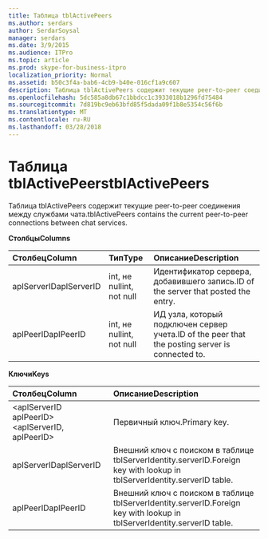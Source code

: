 ```yaml
---
title: Таблица tblActivePeers
ms.author: serdars
author: SerdarSoysal
manager: serdars
ms.date: 3/9/2015
ms.audience: ITPro
ms.topic: article
ms.prod: skype-for-business-itpro
localization_priority: Normal
ms.assetid: b50c3f4a-bab6-4cb9-b40e-016cf1a9c607
description: Таблица tblActivePeers содержит текущие peer-to-peer соединения между службами чата.
ms.openlocfilehash: 5dc585a8db67c1bbdcc1c3933018b1296fd75484
ms.sourcegitcommit: 7d819bc9eb63bfd85f5dada09f1b8e5354c56f6b
ms.translationtype: MT
ms.contentlocale: ru-RU
ms.lasthandoff: 03/28/2018
---
```

# <a name="tblactivepeers"></a><span data-ttu-id="f0657-103">Таблица tblActivePeers</span><span class="sxs-lookup"><span data-stu-id="f0657-103">tblActivePeers</span></span>
 
<span data-ttu-id="f0657-104">Таблица tblActivePeers содержит текущие peer-to-peer соединения между службами чата.</span><span class="sxs-lookup"><span data-stu-id="f0657-104">tblActivePeers contains the current peer-to-peer connections between chat services.</span></span>
  
<span data-ttu-id="f0657-105">**Столбцы**</span><span class="sxs-lookup"><span data-stu-id="f0657-105">**Columns**</span></span>

|<span data-ttu-id="f0657-106">**Столбец**</span><span class="sxs-lookup"><span data-stu-id="f0657-106">**Column**</span></span>|<span data-ttu-id="f0657-107">**Тип**</span><span class="sxs-lookup"><span data-stu-id="f0657-107">**Type**</span></span>|<span data-ttu-id="f0657-108">**Описание**</span><span class="sxs-lookup"><span data-stu-id="f0657-108">**Description**</span></span>|
|:-----|:-----|:-----|
|<span data-ttu-id="f0657-109">aplServerID</span><span class="sxs-lookup"><span data-stu-id="f0657-109">aplServerID</span></span>  <br/> |<span data-ttu-id="f0657-110">int, не null</span><span class="sxs-lookup"><span data-stu-id="f0657-110">int, not null</span></span>  <br/> |<span data-ttu-id="f0657-111">Идентификатор сервера, добавившего запись.</span><span class="sxs-lookup"><span data-stu-id="f0657-111">ID of the server that posted the entry.</span></span>  <br/> |
|<span data-ttu-id="f0657-112">aplPeerID</span><span class="sxs-lookup"><span data-stu-id="f0657-112">aplPeerID</span></span>  <br/> |<span data-ttu-id="f0657-113">int, не null</span><span class="sxs-lookup"><span data-stu-id="f0657-113">int, not null</span></span>  <br/> |<span data-ttu-id="f0657-114">ИД узла, который подключен сервер учета.</span><span class="sxs-lookup"><span data-stu-id="f0657-114">ID of the peer that the posting server is connected to.</span></span>  <br/> |
   
<span data-ttu-id="f0657-115">**Ключи**</span><span class="sxs-lookup"><span data-stu-id="f0657-115">**Keys**</span></span>

|<span data-ttu-id="f0657-116">**Столбец**</span><span class="sxs-lookup"><span data-stu-id="f0657-116">**Column**</span></span>|<span data-ttu-id="f0657-117">**Описание**</span><span class="sxs-lookup"><span data-stu-id="f0657-117">**Description**</span></span>|
|:-----|:-----|
|<span data-ttu-id="f0657-118">\<aplServerID aplPeerID\></span><span class="sxs-lookup"><span data-stu-id="f0657-118">\<aplServerID, aplPeerID\></span></span>  <br/> |<span data-ttu-id="f0657-119">Первичный ключ.</span><span class="sxs-lookup"><span data-stu-id="f0657-119">Primary key.</span></span>  <br/> |
|<span data-ttu-id="f0657-120">aplServerID</span><span class="sxs-lookup"><span data-stu-id="f0657-120">aplServerID</span></span>  <br/> |<span data-ttu-id="f0657-121">Внешний ключ с поиском в таблице tblServerIdentity.serverID.</span><span class="sxs-lookup"><span data-stu-id="f0657-121">Foreign key with lookup in tblServerIdentity.serverID table.</span></span>  <br/> |
|<span data-ttu-id="f0657-122">aplPeerID</span><span class="sxs-lookup"><span data-stu-id="f0657-122">aplPeerID</span></span>  <br/> |<span data-ttu-id="f0657-123">Внешний ключ с поиском в таблице tblServerIdentity.serverID.</span><span class="sxs-lookup"><span data-stu-id="f0657-123">Foreign key with lookup in tblServerIdentity.serverID table.</span></span>  <br/> |
   

